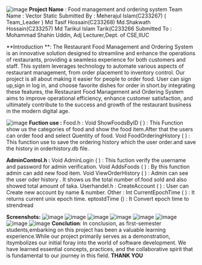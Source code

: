 ![image](https://github.com/Shakwath/Food-management-and-ordering-system/assets/153709386/c6ec564c-ced1-44cb-a16e-16f6713e563f)
          **Project Name** :  Food management and ordering system
              Team Name     :  Vector Static
              Submitted By  :
                                Meherajul Islam(C233267) ( Team_Leader )
                                Md Tasif Hossain(C233268)
                                Md.Shakwath Hossain(C233257)
                                Md Tarikul Islam Tarik(C233266
              Submitted To  :  
                                Mohammad Shahin Uddin,  Adj Lecturer,Dept. of CSE,IIUC
                                
 **Introduction **: The Restaurant Food Management and Ordering System is an innovative solution designed to streamline and enhance the operations of restaurants, providing a seamless experience for both customers and staff. This system leverages technology to automate various aspects of restaurant management, from order placement to inventory control. Our project is all about making it easier for people to order food. User can sign up,sign in log in, and choose favorite dishes for order in short.by integrating these features, the Restaurant Food Management and Ordering System aims to improve operational efficiency, enhance customer satisfaction, and ultimately contribute to the success and growth of the restaurant business in the modern digital age.
 
 ![image](https://github.com/Shakwath/Food-management-and-ordering-system/assets/153709386/2739216c-428a-4a88-8fd1-c85152904dda)
**Fuction use :**
Food.h : Void ShowFoodsByID ( ) : This Function show us the categories of food and show the food item.After that the users can order food and select Quentity of food. Void FoodOrderingHistory ( ) : This function use to save the ordering history which the user order.and save the history in orderhistory.db file.

**AdminControl.h :** Void AdminLogin ( ) : This fuction verify the username and password for admin verification. Void AddsFoods ( ) : By this function admin can add new food item. Void ViewOrderHistory ( ) : Admin can see the user oder history . It shows us the total number of.food sold and also showed total amount of taka. Userhandel.h : CreateAccount ( ) : User can Create new account by name & number. Other : Int CurrentEpochTime ( ) : It returns current unix epoch time. eptostdTime () : It Convert epoch time to strendread

**Screenshots:**
![image](https://github.com/Shakwath/Food-management-and-ordering-system/assets/153709386/62a7f223-f38b-488b-bfb0-2e0466180afd)
![image](https://github.com/Shakwath/Food-management-and-ordering-system/assets/153709386/281e8660-abb2-4b2d-b7db-cd72143eaa25)
![image](https://github.com/Shakwath/Food-management-and-ordering-system/assets/153709386/c1eb0d9c-3170-440c-b2c5-12d215a3d7f6)
![image](https://github.com/Shakwath/Food-management-and-ordering-system/assets/153709386/e91460e0-d859-47bf-9afb-d38adc7db9cd)
![image](https://github.com/Shakwath/Food-management-and-ordering-system/assets/153709386/0cd92511-4b79-46b6-bfd5-97a8b8e64f1b)
![image](https://github.com/Shakwath/Food-management-and-ordering-system/assets/153709386/4283a601-5538-428d-b627-6dde51197c22)
![image](https://github.com/Shakwath/Food-management-and-ordering-system/assets/153709386/c8d0b93d-1112-4d72-a1d7-b04c09e85669)
![image](https://github.com/Shakwath/Food-management-and-ordering-system/assets/153709386/05b03d5a-822d-48d3-b408-f8bc90b4ccff)
**Conclution**: In conclusion, as first-semester students,embarking on this project has been a valuable learning experience.While our project primarily serves as a demonstration, itsymbolizes our initial foray into the world of software development. We have learned essential concepts, practices, and the collaborative spirit that is fundamental to our journey in this field.
                                                    **THANK YOU**








